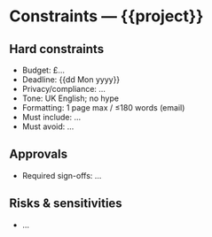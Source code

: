 # Constraints — {{project}}

## Hard constraints
- Budget: £…
- Deadline: {{dd Mon yyyy}}
- Privacy/compliance: …
- Tone: UK English; no hype
- Formatting: 1 page max / ≤180 words (email)
- Must include: …
- Must avoid: …

## Approvals
- Required sign-offs: …

## Risks & sensitivities
- …